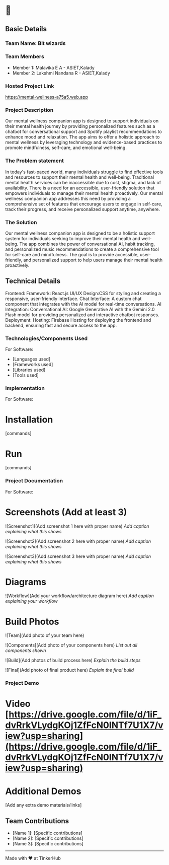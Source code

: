 #  🎯


## Basic Details
### Team Name: Bit wizards


### Team Members
- Member 1: Malavika E A - ASIET,Kalady
- Member 2: Lakshmi Nandana R - ASIET,Kalady


### Hosted Project Link
https://mental-wellness-a75a5.web.app

### Project Description
Our mental wellness companion app is designed to support individuals on their mental health journey by providing personalized features such as a chatbot for conversational support  and Spotify playlist recommendations to enhance mood and relaxation. The app aims to offer a holistic approach to mental wellness by leveraging technology and evidence-based practices to promote mindfulness, self-care, and emotional well-being.

### The Problem statement

In today's fast-paced world, many individuals struggle to find effective tools and resources to support their mental health and well-being. Traditional mental health services can be inaccessible due to cost, stigma, and lack of availability. There is a need for an accessible, user-friendly solution that empowers individuals to manage their mental health proactively. Our mental wellness companion app addresses this need by providing a comprehensive set of features that encourage users to engage in self-care, track their progress, and receive personalized support anytime, anywhere.

### The Solution

Our mental wellness companion app is designed to be a holistic support system for individuals seeking to improve their mental health and well-being. The app combines the power of conversational AI, habit tracking, and personalized music recommendations to create a comprehensive tool for self-care and mindfulness. The goal is to provide accessible, user-friendly, and personalized support to help users manage their mental health proactively.

## Technical Details

Frontend:
Framework: React.js
UI/UX Design:CSS for styling and creating a responsive, user-friendly interface.
Chat Interface: A custom chat component that integrates with the AI model for real-time conversations.
AI Integration:
Conversational AI: Google Generative AI with the Gemini 2.0 Flash model for providing personalized and interactive chatbot responses.
Deployment:
Hosting: Firebase Hosting for deploying the frontend and backend, ensuring fast and secure access to the app.

### Technologies/Components Used
For Software:
- [Languages used]
- [Frameworks used]
- [Libraries used]
- [Tools used]



### Implementation
For Software:
# Installation
[commands]

# Run
[commands]

### Project Documentation
For Software:

# Screenshots (Add at least 3)
![Screenshot1](Add screenshot 1 here with proper name)
*Add caption explaining what this shows*

![Screenshot2](Add screenshot 2 here with proper name)
*Add caption explaining what this shows*

![Screenshot3](Add screenshot 3 here with proper name)
*Add caption explaining what this shows*

# Diagrams
![Workflow](Add your workflow/architecture diagram here)
*Add caption explaining your workflow*



# Build Photos
![Team](Add photo of your team here)


![Components](Add photo of your components here)
*List out all components shown*

![Build](Add photos of build process here)
*Explain the build steps*

![Final](Add photo of final product here)
*Explain the final build*

### Project Demo
# Video [https://drive.google.com/file/d/1iF_dvRrkVLydgKOj1ZfFcN0INTf7U1X7/view?usp=sharing](https://drive.google.com/file/d/1iF_dvRrkVLydgKOj1ZfFcN0INTf7U1X7/view?usp=sharing)
# Additional Demos
[Add any extra demo materials/links]

## Team Contributions
- [Name 1]: [Specific contributions]
- [Name 2]: [Specific contributions]
- [Name 3]: [Specific contributions]

---
Made with ❤️ at TinkerHub
